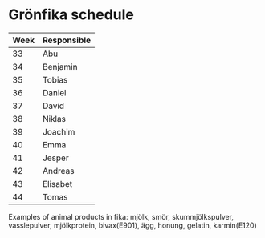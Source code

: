 # Grönfika schedule

| Week   | Responsible   |
| ------ | ------------- |
| 33     | Abu           |
| 34     | Benjamin      |
| 35     | Tobias        |
| 36     | Daniel        |
| 37     | David         |
| 38     | Niklas        |
| 39     | Joachim       |
| 40     | Emma          |
| 41     | Jesper        |
| 42     | Andreas       |
| 43     | Elisabet      |
| 44     | Tomas         |

Examples of animal products in fika:
mjölk, smör, skummjölkspulver, vasslepulver, mjölkprotein, bivax(E901), ägg, honung, gelatin, karmin(E120)
